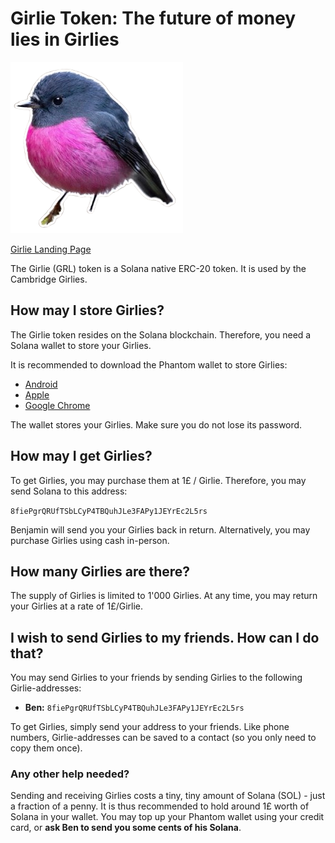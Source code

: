 # Girlie Token: The future of money lies in Girlies

![Girlie Logo](girlie_logo.png)

[Girlie Landing Page](https://bennorsk.github.io/GirlieToken/)

The Girlie (GRL) token is a Solana native ERC-20 token. It is used by the Cambridge Girlies.

## How may I store Girlies?
The Girlie token resides on the Solana blockchain. Therefore, you need a Solana wallet to store your Girlies.

It is recommended to download the Phantom wallet to store Girlies:

- [Android](https://play.google.com/store/apps/details?id=app.phantom&hl=en_GB)
- [Apple](https://apps.apple.com/us/app/phantom-crypto-wallet/id1598432977)
- [Google Chrome](https://chromewebstore.google.com/detail/phantom/bfnaelmomeimhlpmgjnjophhpkkoljpa?hl=en)

The wallet stores your Girlies. Make sure you do not lose its password.

## How may I get Girlies?

To get Girlies, you may purchase them at 1£ / Girlie. Therefore, you may send Solana to this address:

`8fiePgrQRUfTSbLCyP4TBQuhJLe3FAPy1JEYrEc2L5rs`

Benjamin will send you your Girlies back in return. Alternatively, you may purchase Girlies using cash in-person.

## How many Girlies are there?
The supply of Girlies is limited to 1'000 Girlies. At any time, you may return your Girlies at a rate of 1£/Girlie.

## I wish to send Girlies to my friends. How can I do that?
You may send Girlies to your friends by sending Girlies to the following Girlie-addresses:

- **Ben:** `8fiePgrQRUfTSbLCyP4TBQuhJLe3FAPy1JEYrEc2L5rs`

To get Girlies, simply send your address to your friends. Like phone numbers, Girlie-addresses can be saved to a contact (so you only need to copy them once). 

### Any other help needed?
Sending and receiving Girlies costs a tiny, tiny amount of Solana (SOL) - just a fraction of a penny. It is thus recommended to hold around 1£ worth of Solana in your wallet. You may top up your Phantom wallet using your credit card, or **ask Ben to send you some cents of his Solana**.


